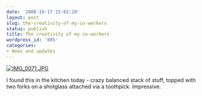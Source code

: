 ```yaml
---
date: '2008-10-17 15:02:20'
layout: post
slug: the-creativity-of-my-co-workers
status: publish
title: The creativity of my co-workers
wordpress_id: '805'
categories:
- News and updates
---
```


[![IMG_0071.JPG](http://fnord.phfactor.net/wp-photos/thumb.20081017-150220-1.jpg)](http://fnord.phfactor.net/wp-photos/20081017-150220-1.jpg)


 I found this in the kitchen today - crazy balanced stack of stuff,   topped with two forks on a shotglass attached via a toothpick.
Impressive.



 
